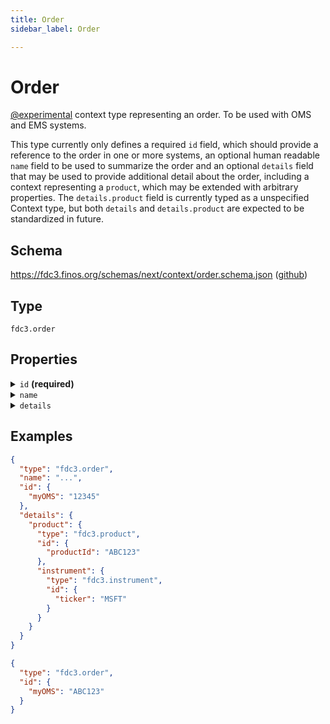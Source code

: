```yaml
---
title: Order
sidebar_label: Order

---
```


# Order

[@experimental](/docs/fdc3-compliance#experimental-features) context type representing an order. To be used with OMS and EMS systems.

This type currently only defines a required `id` field, which should provide a reference to the order in one or more systems, an optional human readable `name` field to be used to summarize the order and an optional `details` field that may be used to provide additional detail about the order, including a context representing a `product`, which may be extended with arbitrary properties. The `details.product` field is currently typed as a unspecified Context type, but both `details` and `details.product` are expected to be standardized in future.

## Schema

<https://fdc3.finos.org/schemas/next/context/order.schema.json> ([github](https://github.com/finos/FDC3/tree/main/packages/fdc3-context/schemas/context/order.schema.json))

## Type

`fdc3.order`

## Properties

<details>
  <summary><code>id</code> <strong>(required)</strong></summary>

**type**: `object`

<details>
  <summary><code>Additional Properties</code></summary>

**type**: `string`

</details>

One or more identifiers that refer to the order in an OMS, EMS or related system. Specific key names for systems are expected to be standardized in future.

</details>

<details>
  <summary><code>name</code></summary>

**type**: `string`

An optional human-readable summary of the order.

</details>

<details>
  <summary><code>details</code></summary>

**type**: `object`

**Subproperties:**

<details>
  <summary><code>product</code></summary>

**type**: [Product](Product)

</details>

Optional additional details about the order, which may include a product element that is an, as yet undefined but extensible, Context

</details>

## Examples

```json
{
  "type": "fdc3.order",
  "name": "...",
  "id": {
    "myOMS": "12345"
  },
  "details": {
    "product": {
      "type": "fdc3.product",
      "id": {
        "productId": "ABC123"
      },
      "instrument": {
        "type": "fdc3.instrument",
        "id": {
          "ticker": "MSFT"
        }
      }
    }
  }
}
```

```json
{
  "type": "fdc3.order",
  "id": {
    "myOMS": "ABC123"
  }
}
```

